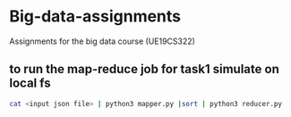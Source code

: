 # Big-data-assignments
Assignments for the big data course (UE19CS322)

## to run the map-reduce job for task1 simulate on local fs

```bash
cat <input json file> | python3 mapper.py |sort | python3 reducer.py

```
